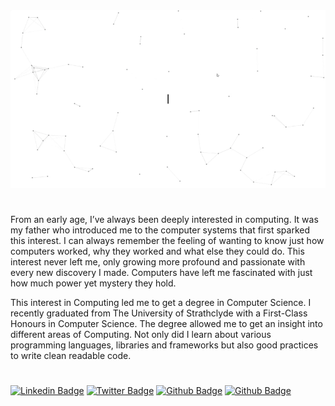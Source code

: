 <div align="center">
    <img alt="GIF" src="https://raw.githubusercontent.com/iamkhattar/iamkhattar/master/shivamkhattar.gif" />
</div>

#

From an early age, I’ve always been deeply interested in computing. It was my father who introduced me to the computer systems that first sparked this interest. I can always remember the feeling of wanting to know just how computers worked, why they worked and what else they could do. This interest never left me, only growing more profound and passionate with every new discovery I made. Computers have left me fascinated with just how much power yet mystery they hold.

This interest in Computing led me to get a degree in Computer Science. I recently graduated from The University of Strathclyde with a First-Class Honours in Computer Science. The degree allowed me to get an insight into different areas of Computing. Not only did I learn about various programming languages, libraries and frameworks but also good practices to write clean readable code.

#

[![Linkedin Badge](https://img.shields.io/badge/-iamkhattar-blue?style=flat-square&logo=Linkedin&logoColor=white&link=https://www.linkedin.com/in/iamkhattar/)](https://www.linkedin.com/in/iamkhattar/)
[![Twitter Badge](https://img.shields.io/badge/-@iamkhattar-1ca0f1?style=flat-square&labelColor=1ca0f1&logo=twitter&logoColor=white&link=https://twitter.com/iamkhattar)](https://twitter.com/iamkhattar)
[![Github Badge](https://img.shields.io/badge/-iamkhattar-black?style=flat-square&logo=Github&logoColor=white&link=https://www.github.com/iamkhattar/)](https://www.github.com/iamkhattar/)
[![Github Badge](https://img.shields.io/badge/-iamkhattar-black?style=flat-square&logo=Website&logoColor=white&link=https://www.github.com/iamkhattar/)](https://www.github.com/iamkhattar/)
